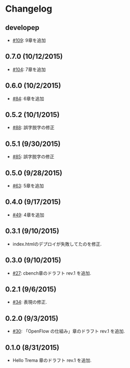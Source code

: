 # Changelog

## developep
* [#109](https://github.com/yasuhito/trema-book/pull/109): 9章を追加

## 0.7.0 (10/12/2015)
* [#104](https://github.com/yasuhito/trema-book/pull/104): 7章を追加


## 0.6.0 (10/2/2015)
* [#84](https://github.com/yasuhito/trema-book/pull/84): 6章を追加


## 0.5.2 (10/1/2015)
* [#88](https://github.com/yasuhito/trema-book/pull/88): 誤字脱字の修正


## 0.5.1 (9/30/2015)
* [#85](https://github.com/yasuhito/trema-book/pull/85): 誤字脱字の修正


## 0.5.0 (9/28/2015)
* [#63](https://github.com/yasuhito/trema-book/pull/63): 5章を追加


## 0.4.0 (9/17/2015)
* [#49](https://github.com/yasuhito/trema-book/pull/49): 4章を追加


## 0.3.1 (9/10/2015)
* index.htmlのデプロイが失敗してたのを修正.


## 0.3.0 (9/10/2015)
* [#27](https://github.com/yasuhito/trema-book/pull/27): cbench章のドラフト rev.1 を追加.


## 0.2.1 (9/6/2015)
* [#34](https://github.com/yasuhito/trema-book/pull/34): 表現の修正.


## 0.2.0 (9/3/2015)
* [#30](https://github.com/yasuhito/trema-book/pull/30): 「OpenFlow の仕組み」章のドラフト rev.1 を追加.


## 0.1.0 (8/31/2015)
* Hello Trema 章のドラフト rev.1 を追加.
